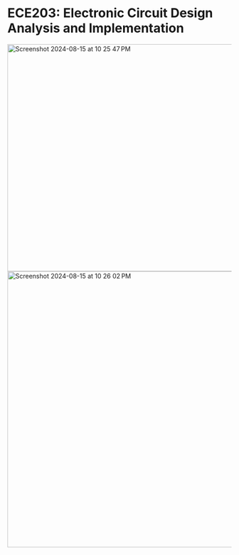 # ECE203: Electronic Circuit Design Analysis and Implementation

<img width="510" alt="Screenshot 2024-08-15 at 10 25 47 PM" src="https://github.com/user-attachments/assets/0e0774f8-b20f-4ae5-be3a-b274008958b4">
<img width="620" alt="Screenshot 2024-08-15 at 10 26 02 PM" src="https://github.com/user-attachments/assets/d9339378-bedf-477d-9488-a41857a3572b">



